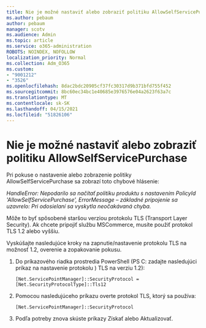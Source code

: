 ```yaml
---
title: Nie je možné nastaviť alebo zobraziť politiku AllowSelfServicePurchase
ms.author: pebaum
author: pebaum
manager: scotv
ms.audience: Admin
ms.topic: article
ms.service: o365-administration
ROBOTS: NOINDEX, NOFOLLOW
localization_priority: Normal
ms.collection: Adm_O365
ms.custom:
- "9001212"
- "3526"
ms.openlocfilehash: 8dac2bdc20905cf37fc30317d9b371bfd755f452
ms.sourcegitcommit: 8bc60ec34bc1e40685e3976576e04a2623f63a7c
ms.translationtype: MT
ms.contentlocale: sk-SK
ms.lasthandoff: 04/15/2021
ms.locfileid: "51826106"
---
```

# <a name="unable-to-set-or-view-the-allowselfservicepurchase-policy"></a>Nie je možné nastaviť alebo zobraziť politiku AllowSelfServicePurchase

Pri pokuse o nastavenie alebo zobrazenie politiky AllowSelfServicePurchase sa zobrazí toto chybové hlásenie:

*HandleError: Nepodarilo sa načítať politiku produktu s nastavením PolicyId 'AllowSelfServicePurchase', ErrorMessage – základné pripojenie sa uzavrelo: Pri odosielaní sa vyskytla neočakávaná chyba.*

Môže to byť spôsobené staršou verziou protokolu TLS (Transport Layer Security). Ak chcete pripojiť službu MSCommerce, musíte použiť protokol TLS 1.2 alebo vyššiu.  

Vyskúšajte nasledujúce kroky na zapnutie/nastavenie protokolu TLS na možnosť 1.2, overenie a zopakovanie pokusu.
 1. Do príkazového riadka prostredia PowerShell (PS C: zadajte nasledujúci príkaz na nastavenie protokolu \) TLS na verziu 1.2):

    `[Net.ServicePointManager]::SecurityProtocol = [Net.SecurityProtocolType]::Tls12`

2. Pomocou nasledujúceho príkazu overte protokol TLS, ktorý sa používa:

    `[Net.ServicePointManager]::SecurityProtocol` 

3. Podľa potreby znova skúste príkazy Získať alebo Aktualizovať.

